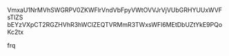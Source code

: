 VmxaU1NrMVhSWGRPV0ZKWFlrVndVbFpyVWtOVVJrVjVUbGRHYUUxWVFsTlZS
bEYzVXpCT2RGZHVhR3hWClZEQTVRMmR3TWxsWFl6MEtDbUZtYkE9PQoKc2tx

frq